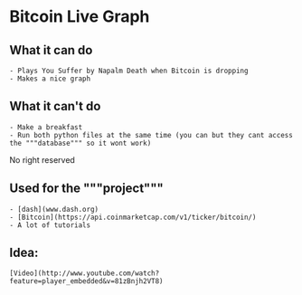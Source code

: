 # Bitcoin Live Graph


## What it can do


	- Plays You Suffer by Napalm Death when Bitcoin is dropping
	- Makes a nice graph
	
## What it can't do


	- Make a breakfast
	- Run both python files at the same time (you can but they cant access the """database""" so it wont work)
	
No right reserved

## Used for the """project"""

	
	- [dash](www.dash.org)
	- [Bitcoin](https://api.coinmarketcap.com/v1/ticker/bitcoin/)
	- A lot of tutorials
		
## Idea:
	[Video](http://www.youtube.com/watch?feature=player_embedded&v=81zBnjh2VT8)